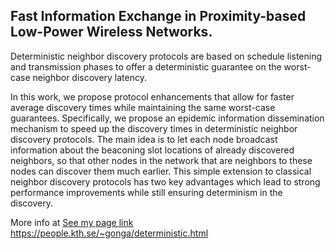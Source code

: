## Fast Information Exchange in Proximity-based  Low-Power Wireless Networks. 
Deterministic neighbor discovery protocols are based on schedule listening and transmission phases to offer a deterministic guarantee on the worst-case neighbor discovery latency.

In this work, we propose protocol enhancements that allow for faster average discovery times while maintaining the same worst-case guarantees. Specifically, we propose an epidemic information dissemination mechanism to speed up the discovery times in deterministic neighbor discovery protocols. The main idea is to let each node broadcast information about the beaconing slot locations of already discovered neighbors, so that other nodes in the network that are neighbors to these nodes can discover them much earlier. This simple extension to classical neighbor discovery protocols has two key advantages which lead to strong performance improvements while still ensuring determinism in the discovery.

More info at [See my page link](#https://people.kth.se/~gonga/deterministic.html) https://people.kth.se/~gonga/deterministic.html
